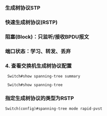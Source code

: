 ### 生成树协议STP
### 快速生成树协议(RSTP)
### 阻塞(Block)：只监听/接收BPDU报文
### 端口状态：学习、转发、丢弃
### 4. 查看交换机生成树协议配置
```
 Switch#show spanning-tree summary

 Switch#show spanning-tree
```
### 指定生成树协议的类型为RSTP
```
Switch(config)#spanning-tree mode rapid-pvst      
```